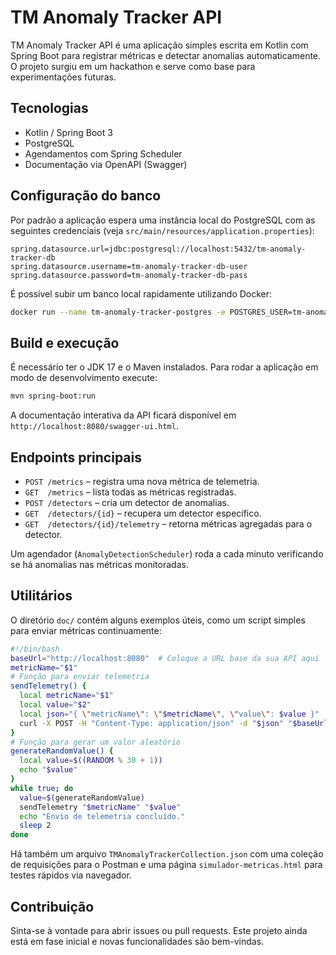 # TM Anomaly Tracker API

TM Anomaly Tracker API é uma aplicação simples escrita em Kotlin com Spring Boot para registrar métricas e detectar anomalias automaticamente. O projeto surgiu em um hackathon e serve como base para experimentações futuras.

## Tecnologias

- Kotlin / Spring Boot 3
- PostgreSQL
- Agendamentos com Spring Scheduler
- Documentação via OpenAPI (Swagger)

## Configuração do banco

Por padrão a aplicação espera uma instância local do PostgreSQL com as seguintes credenciais (veja `src/main/resources/application.properties`):

```properties
spring.datasource.url=jdbc:postgresql://localhost:5432/tm-anomaly-tracker-db
spring.datasource.username=tm-anomaly-tracker-db-user
spring.datasource.password=tm-anomaly-tracker-db-pass
```

É possível subir um banco local rapidamente utilizando Docker:

```bash
docker run --name tm-anomaly-tracker-postgres -e POSTGRES_USER=tm-anomaly-tracker-db-user -e POSTGRES_PASSWORD=tm-anomaly-tracker-db-pass -e POSTGRES_DB=tm-anomaly-tracker-db -p 5432:5432 -d postgres
```

## Build e execução

É necessário ter o JDK 17 e o Maven instalados. Para rodar a aplicação em modo de desenvolvimento execute:

```bash
mvn spring-boot:run
```

A documentação interativa da API ficará disponível em `http://localhost:8080/swagger-ui.html`.

## Endpoints principais

- `POST /metrics` – registra uma nova métrica de telemetria.
- `GET  /metrics` – lista todas as métricas registradas.
- `POST /detectors` – cria um detector de anomalias.
- `GET  /detectors/{id}` – recupera um detector específico.
- `GET  /detectors/{id}/telemetry` – retorna métricas agregadas para o detector.

Um agendador (`AnomalyDetectionScheduler`) roda a cada minuto verificando se há anomalias nas métricas monitoradas.

## Utilitários

O diretório `doc/` contém alguns exemplos úteis, como um script simples para enviar métricas continuamente:

```bash
#!/bin/bash
baseUrl="http://localhost:8080"  # Coloque a URL base da sua API aqui
metricName="$1"
# Função para enviar telemetria
sendTelemetry() {
  local metricName="$1"
  local value="$2"
  local json="{ \"metricName\": \"$metricName\", \"value\": $value }"
  curl -X POST -H "Content-Type: application/json" -d "$json" "$baseUrl/metrics"
}
# Função para gerar um valor aleatório
generateRandomValue() {
  local value=$((RANDOM % 30 + 1))
  echo "$value"
}
while true; do
  value=$(generateRandomValue)
  sendTelemetry "$metricName" "$value"
  echo "Envio de telemetria concluído."
  sleep 2
done
```

Há também um arquivo `TMAnomalyTrackerCollection.json` com uma coleção de requisições para o Postman e uma página `simulador-metricas.html` para testes rápidos via navegador.

## Contribuição

Sinta-se à vontade para abrir issues ou pull requests. Este projeto ainda está em fase inicial e novas funcionalidades são bem-vindas.

